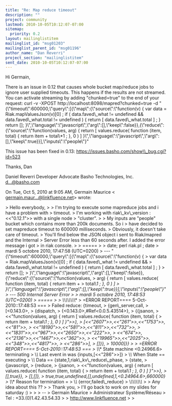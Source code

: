 ```yaml
---
title: "Re: Map reduce timeout"
description: ""
project: community
lastmod: 2010-10-05T10:12:07-07:00
sitemap:
  priority: 0.2
layout: mailinglistitem
mailinglist_id: "msg01203"
mailinglist_parent_id: "msg01196"
author_name: "Dan Reverri"
project_section: "mailinglistitem"
sent_date: 2010-10-05T10:12:07-07:00
---
```



Hi Germain,

There is an issue in 0.12 that causes whole bucket map/reduce jobs to ignore
user supplied timeouts. This happens if the results are not streamed. You
can activate streaming by adding "chunked=true" to the end of your request:
curl -v -XPOST http://localhost:8098/mapred?chunked=true -d
"{\\"timeout\\":600000,\\"query\\":[{\\"map\\":{\\"source\\":\\"function(v) { var
data = Riak.mapValuesJson(v)[0] ; if ( data.faved\\_what != undefined &&
data.faved\\_what.total != undefined ) { return [ data.faved\\_what.total ] ; }
return [];
}\\",\\"language\\":\\"javascript\\",\\"arg\\":[],\\"keep\\":false}},{\\"reduce\\":{\\"source\\":\\"function(values,
arg) { return [ values.reduce( function (item, total) { return item +
total\\*1 ; }, 0 ) ]
}\\",\\"language\\":\\"javascript\\",\\"arg\\":[],\\"keep\\":true}}],\\"inputs\\":\\"people\\"}"

This issue has been fixed in 0.13:
https://issues.basho.com/show\\_bug.cgi?id=523

Thanks,
Dan

Daniel Reverri
Developer Advocate
Basho Technologies, Inc.
d...@basho.com


On Tue, Oct 5, 2010 at 9:05 AM, Germain Maurice &lt;
germain.maur...@linkfluence.net&gt; wrote:

&gt; Hello everybody,
&gt;
&gt; I'm trying to execute some mapreduce jobs and i have a problem with
&gt; timeout.
&gt; I'm working with riak\\_kv\\_version : &lt;&lt;"0.12.1"&gt;&gt; with a single node
&gt; "cluster".
&gt;
&gt; My inputs are "people" bucket which contains more than 200k documents. So i
&gt; have decided to set mapreduce timeout to 600000 milliseconds.
&gt; Obviously, it doesn't take care of timeout.
&gt; You'll find below the JSON object i sent to Riak/mapred and the Internal
&gt; Server Error less than 60 seconds after. I added the error message i got
&gt; in riak console.
&gt;
&gt; =====
&gt; &gt; date; perl riak.pl ; date
&gt; mardi 5 octobre 2010, 17:47:58 (UTC+0200)
&gt; --- "{\\"timeout\\":600000,\\"query\\":[{\\"map\\":{\\"source\\":\\"function(v) {
&gt; var data = Riak.mapValuesJson(v)[0] ; if ( data.faved\\_what != undefined &&
&gt; data.faved\\_what.total != undefined ) { return [ data.faved\\_what.total ] ; }
&gt; return [];
&gt; }\\",\\"language\\":\\"javascript\\",\\"arg\\":[],\\"keep\\":false}},{\\"reduce\\":{\\"source\\":\\"function(values,
&gt; arg) { return [ values.reduce( function (item, total) { return item +
&gt; total\\*1 ; }, 0 ) ]
&gt; }\\",\\"language\\":\\"javascript\\",\\"arg\\":[],\\"keep\\":true}}],\\"inputs\\":\\"people\\"}"
&gt; --- 500 Internal Server Error
&gt;
&gt; mardi 5 octobre 2010, 17:48:53 (UTC+0200)
&gt; =====
&gt;
&gt; \\*\\*\\*\\*\\*\\*\\*\\*
&gt; =ERROR REPORT==== 5-Oct-2010::17:48:53 ===
&gt; Failed reduce: {timeout,
&gt; {gen\\_server,call,
&gt; [&lt;0.143.0&gt;,
&gt; {dispatch,
&gt; {&lt;0.143.0&gt;,#Ref&lt;0.0.5.43514&gt;},
&gt; {{jsanon,
&gt; &lt;&lt;"function(values, arg) { return [ values.reduce( function (item, total) {
&gt; return item + total\\*1 ; }, 0 ) ] }"&gt;&gt;},
&gt; [&lt;&lt;"2607"&gt;&gt;,&lt;&lt;"261"&gt;&gt;,&lt;&lt;"1753"&gt;&gt;,&lt;&lt;"81"&gt;&gt;,
&gt; &lt;&lt;"18190"&gt;&gt;,&lt;&lt;"581"&gt;&gt;,&lt;&lt;"811"&gt;&gt;,&lt;&lt;"732"&gt;&gt;,
&gt; &lt;&lt;"1831"&gt;&gt;,&lt;&lt;"967"&gt;&gt;,&lt;&lt;"2650"&gt;&gt;,&lt;&lt;"222"&gt;&gt;,
&gt; &lt;&lt;"674"&gt;&gt;,&lt;&lt;"2136"&gt;&gt;,&lt;&lt;"1467"&gt;&gt;,&lt;&lt;"362"&gt;&gt;,
&gt; &lt;&lt;"19965"&gt;&gt;,&lt;&lt;"2025"&gt;&gt;,&lt;&lt;"348"&gt;&gt;,&lt;&lt;"4817"&gt;&gt;,
&gt; &lt;&lt;"286"&gt;&gt;],
&gt; []}},
&gt; 10000]}}
&gt;
&gt; =ERROR REPORT==== 5-Oct-2010::17:48:53 ===
&gt; \\*\\* State machine &lt;0.24966.6&gt; terminating
&gt; \\*\\* Last event in was {inputs,[&lt;&lt;"286"&gt;&gt;]}
&gt; \\*\\* When State == executing
&gt; \\*\\* Data == {state,1,riak\\_kv\\_reduce\\_phase,
&gt; {state,
&gt; {javascript,
&gt; {reduce,
&gt; {jsanon,
&gt; &lt;&lt;"function(values, arg) { return [ values.reduce( function (item, total) {
&gt; return item + total\\*1 ; }, 0 ) ] }"&gt;&gt;},
&gt; [],true}},
&gt; [],[]},
&gt; true,true,undefined,[],undefined,1,&lt;0.24964.6&gt;,660000}
&gt; \\*\\* Reason for termination =
&gt; \\*\\* {error,failed\\_reduce}
&gt; \\*\\*\\*\\*\\*\\*\\*\\*
&gt;
&gt; Any idea about this ??
&gt;
&gt; Thank you,
&gt; I'll go back to work on my slides for saturday :)
&gt;
&gt;
&gt; --
&gt; Germain Maurice
&gt; Administrateur Système/Réseau
&gt; Tel : +33.(0)1.42.43.54.33
&gt;
&gt; http://www.linkfluence.net
&gt;
&gt;

